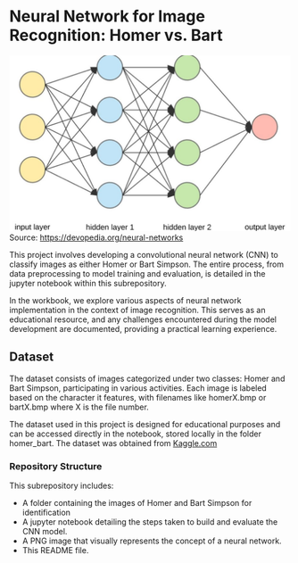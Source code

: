 # Neural Network for Image Recognition: Homer vs. Bart

![Neural Network Model conceptualization](Neural_Networks.jpg)
Source: https://devopedia.org/neural-networks

This project involves developing a convolutional neural network (CNN) to classify images as either Homer or Bart Simpson. The entire process, from data preprocessing to model training and evaluation, is detailed in the jupyter notebook within this subrepository.

In the workbook, we explore various aspects of neural network implementation in the context of image recognition. This serves as an educational resource, and any challenges encountered during the model development are documented, providing a practical learning experience.

## Dataset
The dataset consists of images categorized under two classes: Homer and Bart Simpson, participating in various activities. Each image is labeled based on the character it features, with filenames like homerX.bmp or bartX.bmp where X is the file number.

The dataset used in this project is designed for educational purposes and can be accessed directly in the notebook, stored locally in the folder homer_bart. The dataset was obtained from [Kaggle.com](https://www.kaggle.com/datasets/ravinash218/homerbart1/data)

### Repository Structure
This subrepository includes:

* A folder containing the images of Homer and Bart Simpson for identification
* A jupyter notebook detailing the steps taken to build and evaluate the CNN model.
* A PNG image that visually represents the concept of a neural network.
* This README file.